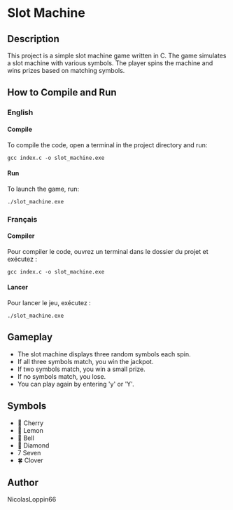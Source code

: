 # Slot Machine

## Description

This project is a simple slot machine game written in C. The game simulates a slot machine with various symbols. The player spins the machine and wins prizes based on matching symbols.

## How to Compile and Run

### English

#### Compile

To compile the code, open a terminal in the project directory and run:

```
gcc index.c -o slot_machine.exe
```

#### Run

To launch the game, run:

```
./slot_machine.exe
```

### Français

#### Compiler

Pour compiler le code, ouvrez un terminal dans le dossier du projet et exécutez :

```
gcc index.c -o slot_machine.exe
```

#### Lancer

Pour lancer le jeu, exécutez :

```
./slot_machine.exe
```

## Gameplay

- The slot machine displays three random symbols each spin.
- If all three symbols match, you win the jackpot.
- If two symbols match, you win a small prize.
- If no symbols match, you lose.
- You can play again by entering 'y' or 'Y'.

## Symbols

- 🍒 Cherry
- 🍋 Lemon
- 🔔 Bell
- 💎 Diamond
- 7 Seven
- 🍀 Clover

## Author

NicolasLoppin66
